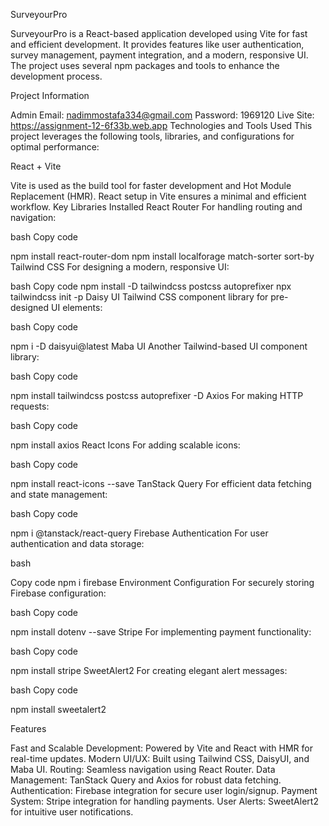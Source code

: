 SurveyourPro

SurveyourPro is a React-based application developed using Vite for fast and efficient development. It provides features like user authentication, survey management, payment integration, and a modern, responsive UI. The project uses several npm packages and tools to enhance the development process.


Project Information

Admin Email: nadimmostafa334@gmail.com
Password: 1969120
Live Site: https://assignment-12-6f33b.web.app
Technologies and Tools Used
This project leverages the following tools, libraries, and configurations for optimal performance:


React + Vite

Vite is used as the build tool for faster development and Hot Module Replacement (HMR).
React setup in Vite ensures a minimal and efficient workflow.
Key Libraries Installed
React Router
For handling routing and navigation:

bash
Copy code

npm install react-router-dom
npm install localforage match-sorter sort-by
Tailwind CSS
For designing a modern, responsive UI:

bash
Copy code
npm install -D tailwindcss postcss autoprefixer
npx tailwindcss init -p
Daisy UI
Tailwind CSS component library for pre-designed UI elements:


bash
Copy code

npm i -D daisyui@latest
Maba UI
Another Tailwind-based UI component library:


bash
Copy code

npm install tailwindcss postcss autoprefixer -D
Axios
For making HTTP requests:


bash
Copy code

npm install axios
React Icons
For adding scalable icons:

bash
Copy code

npm install react-icons --save
TanStack Query
For efficient data fetching and state management:



bash
Copy code

npm i @tanstack/react-query
Firebase Authentication
For user authentication and data storage:


bash

Copy code
npm i firebase
Environment Configuration
For securely storing Firebase configuration:


bash
Copy code

npm install dotenv --save
Stripe
For implementing payment functionality:


bash
Copy code

npm install stripe
SweetAlert2
For creating elegant alert messages:


bash
Copy code

npm install sweetalert2



Features


Fast and Scalable Development: Powered by Vite and React with HMR for real-time updates.
Modern UI/UX: Built using Tailwind CSS, DaisyUI, and Maba UI.
Routing: Seamless navigation using React Router.
Data Management: TanStack Query and Axios for robust data fetching.
Authentication: Firebase integration for secure user login/signup.
Payment System: Stripe integration for handling payments.
User Alerts: SweetAlert2 for intuitive user notifications.

